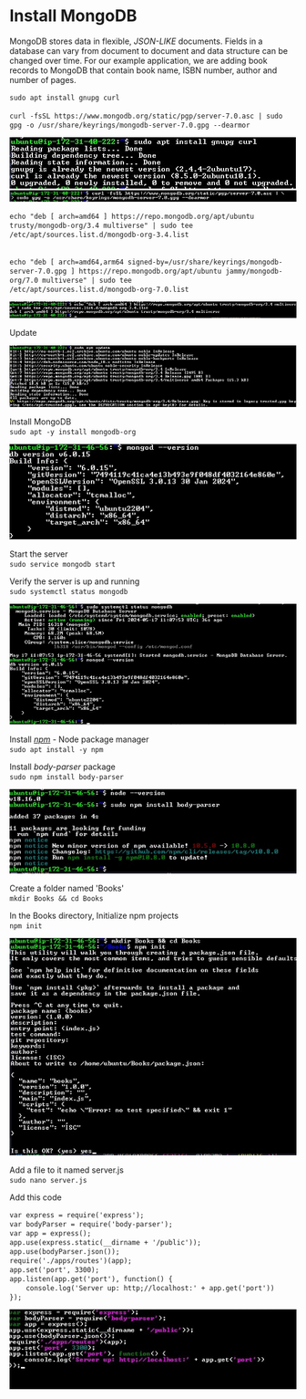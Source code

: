 # Install MongoDB

MongoDB stores data in flexible, _JSON-LIKE_ documents. Fields in a database can vary from document to document and data structure can be changed over time. For our example application, we are adding book records to MongoDB that contain book name, ISBN number, author and number of pages.

```
sudo apt install gnupg curl

curl -fsSL https://www.mongodb.org/static/pgp/server-7.0.asc | sudo gpg -o /usr/share/keyrings/mongodb-server-7.0.gpg --dearmor
```

![image](image/curl%201.jpg)
![image](image/curl%202.jpg)

```
echo "deb [ arch=amd64 ] https://repo.mongodb.org/apt/ubuntu trusty/mongodb-org/3.4 multiverse" | sudo tee /etc/apt/sources.list.d/mongodb-org-3.4.list


echo "deb [ arch=amd64,arm64 signed-by=/usr/share/keyrings/mongodb-server-7.0.gpg ] https://repo.mongodb.org/apt/ubuntu jammy/mongodb-org/7.0 multiverse" | sudo tee
/etc/apt/sources.list.d/mongodb-org-7.0.list
```

![image](image/echo.jpg)

Update

![image](image/update.jpg)

Install MongoDB  
`sudo apt -y install mongodb-org`

![image](image/mongod.jpg)

Start the server  
`sudo service mongodb start`

Verify the server is up and running  
`sudo systemctl status mongodb`

![image](image/connected.jpg)

Install _[npm](https://www,npmjs.com)_ - Node package manager  
`sudo apt install -y npm`

Install _body-parser_ package  
`sudo npm install body-parser`

![image](image/body.jpg)

Create a folder named 'Books'  
`mkdir Books && cd Books`

In the Books directory, Initialize npm projects  
`npm init`

![image](image/books.jpg)

Add a file to it named server.js  
`sudo nano server.js`

Add this code

```
var express = require('express');
var bodyParser = require('body-parser');
var app = express();
app.use(express.static(__dirname + '/public'));
app.use(bodyParser.json());
require('./apps/routes')(app);
app.set('port', 3300);
app.listen(app.get('port'), function() {
    console.log('Server up: http;//localhost:' + app.get('port'))
});
```

![image](image/server.jpg)
